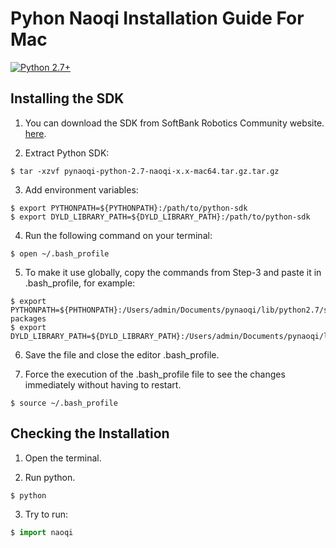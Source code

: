 # Pyhon Naoqi Installation Guide For Mac

<div align="left">

<a href="https://www.python.org/downloads/"><img alt="Python 2.7+" src="https://img.shields.io/badge/python-2.7+-yellow.svg" /></a>


## Installing the SDK

1. You can download the SDK from SoftBank Robotics Community website. [here](https://community.aldebaran.com/en/resources/software/language/en-gb/field_software_type/sdk/robot/nao-2).


2. Extract Python SDK: 

```
$ tar -xzvf pynaoqi-python-2.7-naoqi-x.x-mac64.tar.gz.tar.gz
```

3. Add environment variables:

```
$ export PYTHONPATH=${PYTHONPATH}:/path/to/python-sdk
$ export DYLD_LIBRARY_PATH=${DYLD_LIBRARY_PATH}:/path/to/python-sdk
```

4. Run the following command on your terminal:

``` 
$ open ~/.bash_profile 
```

5. To make it use globally, copy the commands from Step-3 and paste it in .bash_profile, for example: 

```
$ export PYTHONPATH=${PHTHONPATH}:/Users/admin/Documents/pynaoqi/lib/python2.7/site-packages
$ export DYLD_LIBRARY_PATH=${DYLD_LIBRARY_PATH}:/Users/admin/Documents/pynaoqi/lib
```


6. Save the file and close the editor .bash_profile.

7. Force the execution of the .bash_profile file to see the changes immediately without having to restart.

``` 
$ source ~/.bash_profile 
```


## Checking the Installation

1. Open the terminal.

2. Run python.

``` 
$ python
```

3. Try to run:
```python
$ import naoqi
```
